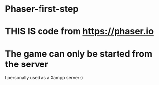 # Phaser-first-step
# THIS IS code from https://phaser.io
# The game can only be started from the server

I personally used as a Xampp server :)
